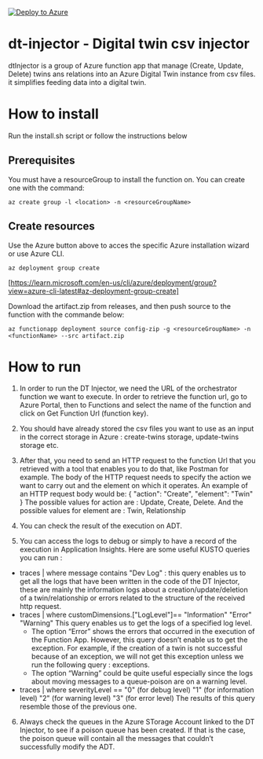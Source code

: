 [![Deploy to Azure](https://aka.ms/deploytoazurebutton)](https://portal.azure.com/#create/Microsoft.Template/uri/https%3A%2F%2Fgithub.com%2FCosmo-Tech%2Fazure-digital-twin-injector-python%2Fblob%2Fmaster%2Fdeploy%2FARM_injector_group.json)

# dt-injector - Digital twin csv injector

dtInjector is a group of Azure function app that manage (Create, Update, Delete) twins ans relations into an Azure Digital Twin instance from csv files. it simplifies feeding data into a digital twin.

# How to install

Run the install.sh script or follow the instructions below

## Prerequisites
You must have a resourceGroup to install the function on. You can create one with the command:
```
az create group -l <location> -n <resourceGroupName>
```

## Create resources
Use the Azure button above to acces the specific Azure installation wizard or use Azure CLI.
```
az deployment group create
```
[https://learn.microsoft.com/en-us/cli/azure/deployment/group?view=azure-cli-latest#az-deployment-group-create]

Download the artifact.zip from releases, and then push source to the function with the commande below:
```
az functionapp deployment source config-zip -g <resourceGroupName> -n <functionName> --src artifact.zip
```

# How to run
1. In order to run the DT Injector, we need the URL of the orchestrator function we want to execute. In order to retrieve the function url, go to Azure Portal, then to Functions and select the name of the function and click on Get Function Url (function key).

2. You should have already stored the csv files you want to use as an input in the correct storage in Azure : create-twins storage, update-twins storage etc.

3. After that, you need to send an HTTP request to the function Url that you retrieved with a tool that enables you to do that, like Postman for example.
The body of the HTTP request needs to specify the action we want to carry out and the element on which it operates. An example of an HTTP request body would be: 
{
"action": "Create",
"element": "Twin"
} 
The possible values for action are : Update, Create, Delete. And the possible values for element are : Twin, Relationship

4. You can check the result of the execution on ADT.

5. You can access the logs to debug or simply to have a record of the execution in Application Insights. Here are some useful KUSTO queries you can run : 
- traces | where message contains "Dev Log" : this query enables us to get all the logs that have been written in the code of the DT Injector, these are mainly the information logs about a creation/update/deletion of a twin/relationship or errors related to the structure of the received http request.
- traces | where customDimensions.["LogLevel"]==
        "Information"
        "Error"
        "Warning"
This query enables us to get the logs of a specified log level. 
    - The option “Error” shows the errors that occurred in the execution of the Function App. However, this query doesn’t enable us to get the exception. For example, if the creation of a twin is not successful because of an exception, we will not get this exception unless we run the following query : exceptions.
    - The option “Warning” could be quite useful especially since the logs about moving messages to a queue-poison are on a warning level.
- traces | where severityLevel ==
        "0" (for debug level)
        "1" (for information level)
        "2" (for warning level)
        "3" (for error level)
The results of this query resemble those of the previous one. 

6. Always check the queues in the Azure STorage Account linked to the DT Injector, to see if a poison queue has been created. If that is the case, the poison queue will contain all the messages that couldn’t successfully modify the ADT. 




